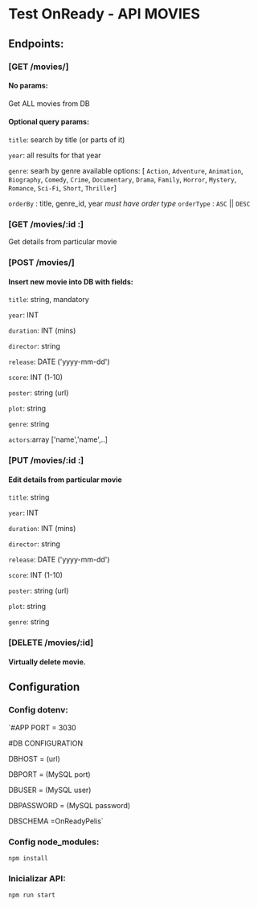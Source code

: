 # Test OnReady - API MOVIES
## Endpoints:
### [GET /movies/]
#### No params:
Get ALL movies from DB
#### Optional query params:
`title`: search by title (or parts of it)

`year`:  all results for that year

`genre`: searh by genre available options: [
    `Action`,
    `Adventure`,
    `Animation`,
    `Biography`,
    `Comedy`,
    `Crime`,
    `Documentary`,
    `Drama`,
    `Family`,
    `Horror`,
    `Mystery`,
    `Romance`,
    `Sci-Fi`,
    `Short`,
    `Thriller`]
    
`orderBy` : title, genre_id, year *must have order type*
`orderType` : `ASC` || `DESC`

### [GET /movies/:id :]
Get details from particular movie

### [POST /movies/]
#### Insert new movie into DB with fields:
`title`: string, mandatory

`year`: INT

`duration`: INT (mins) 

`director`: string

`release`: DATE ('yyyy-mm-dd')

`score`: INT (1-10)

`poster`: string (url)

`plot`: string 

`genre`: string

`actors`:array \['name','name',..]

### [PUT /movies/:id :]
#### Edit details from particular movie

`title`: string

`year`: INT

`duration`: INT (mins) 

`director`: string

`release`: DATE ('yyyy-mm-dd')

`score`: INT (1-10)

`poster`: string (url)

`plot`: string 

`genre`: string

### [DELETE /movies/:id]
#### Virtually delete movie.
##
## Configuration
### Config dotenv:

`#APP
PORT = 3030

#DB CONFIGURATION

DBHOST = (url)

DBPORT = (MySQL port)

DBUSER = (MySQL user)

DBPASSWORD = (MySQL password)

DBSCHEMA =OnReadyPelis`

### Config node_modules:
`npm install`

### Inicializar API:
`npm run start`

